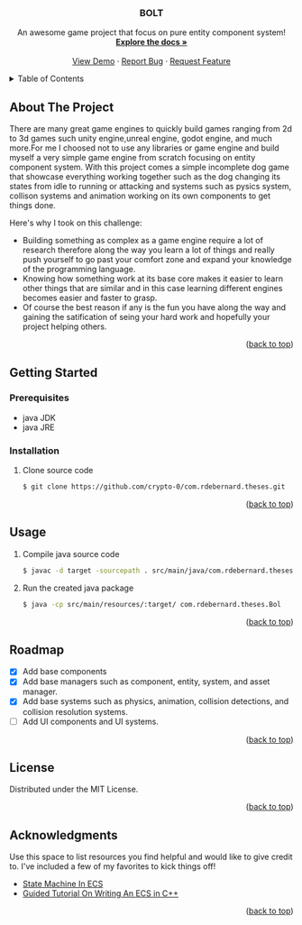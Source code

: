 <a name="readme-top"></a>
<!-- PROJECT LOGO -->
<br />
<div align="center">

  <h3 align="center">BOLT</h3>

  <p align="center">
    An awesome game project that focus on pure entity component system!
    <br />
    <a href="https://github.com/othneildrew/Best-README-Template"><strong>Explore the docs »</strong></a>
    <br />
    <br />
    <a href="https://github.com/crypto-0/com.rdebernard.theses">View Demo</a>
    ·
    <a href="https://github.com/crypto-0/com.rdebernard.theses/issues">Report Bug</a>
    ·
    <a href="https://github.com/crypto-0/com.rdebernard.theses/pulls">Request Feature</a>
  </p>
</div>



<!-- TABLE OF CONTENTS -->
<details>
  <summary>Table of Contents</summary>
  <ol>
    <li>
      <a href="#about-the-project">About The Project</a>
    </li>
    <li>
      <a href="#getting-started">Getting Started</a>
      <ul>
        <li><a href="#prerequisites">Prerequisites</a></li>
        <li><a href="#installation">Installation</a></li>
      </ul>
    </li>
    <li><a href="#usage">Usage</a></li>
    <li><a href="#roadmap">Roadmap</a></li>
    <li><a href="#license">License</a></li>
    <li><a href="#acknowledgments">Acknowledgments</a></li>
  </ol>
</details>



<!-- ABOUT THE PROJECT -->
## About The Project


There are many great game engines to quickly build games ranging from 2d to 3d games such unity engine,unreal engine, godot engine, and much more.For me I choosed not to use any libraries or game engine and build myself a very simple game engine from scratch focusing on entity component system. With this project comes a simple incomplete dog game that showcase everything working together such as the dog changing its states from idle to running or attacking and systems such as pysics system, collison systems and animation working on its own components to get things done.

Here's why I took on this challenge:
* Building something as complex as a game engine require a lot of research therefore along the way you learn a lot of things and really push yourself to go past your comfort zone and expand your knowledge of the programming language.
* Knowing how something work at its base core makes it easier to learn other things that are similar and in this case learning different engines becomes easier and faster to grasp.
* Of course the best reason if any is the fun you have along the way and gaining the satification of seing your hard work and hopefully your project helping others.


<p align="right">(<a href="#readme-top">back to top</a>)</p>


<!-- GETTING STARTED -->
## Getting Started


### Prerequisites

* java JDK
* java JRE

### Installation
1. Clone source code 
    ```sh
    $ git clone https://github.com/crypto-0/com.rdebernard.theses.git
    ```
<p align="right">(<a href="#readme-top">back to top</a>)</p>

<!-- USAGE EXAMPLES -->
## Usage

1. Compile java source code 
    ```sh
    $ javac -d target -sourcepath . src/main/java/com.rdebernard.theses/*.java src/main/java/com.rdebernard.theses/components/*.java src/main/java/com.rdebernard.theses/sytems/*.java src/main/java/com.rdebernard.theses/scenes/*.java  src/main/java/com.rdebernard.theses/Bolt.java
    ```
2. Run the created java package
    ```sh
   $ java -cp src/main/resources/:target/ com.rdebernard.theses.Bol
    ```
<p align="right">(<a href="#readme-top">back to top</a>)</p>

<!-- ROADMAP -->
## Roadmap

- [x] Add base components
- [x] Add base managers such as component, entity, system, and asset manager.
- [x] Add base systems such as physics, animation, collision detections, and collision resolution systems.
- [ ] Add UI components and UI systems.

<p align="right">(<a href="#readme-top">back to top</a>)</p>

<!-- LICENSE -->
## License

Distributed under the MIT License.

<p align="right">(<a href="#readme-top">back to top</a>)</p>


<!-- ACKNOWLEDGMENTS -->
## Acknowledgments

Use this space to list resources you find helpful and would like to give credit to. I've included a few of my favorites to kick things off!

* [State Machine In ECS](https://www.richardlord.net/blog/ecs/finite-state-machines-with-ash.html)
* [Guided Tutorial On Writing An ECS in C++](https://austinmorlan.com/posts/entity_component_system/)

<p align="right">(<a href="#readme-top">back to top</a>)</p>

